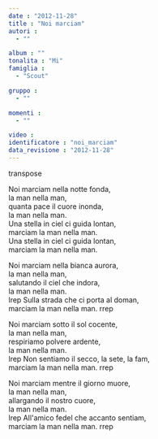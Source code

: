 ```yaml
---
date : "2012-11-28"
title : "Noi marciam"
autori : 
  - ""

album : ""
tonalita : "Mi"
famiglia : 
  - "Scout"

gruppo : 
  - ""

momenti : 
  - ""

video : 
identificatore : "noi_marciam"
data_revisione : "2012-11-28"
---
```

  
transpose  
  
Noi marciam nella notte fonda,  
la man nella man,  
quanta pace il cuore inonda,  
la man nella man.  
Una stella in ciel ci guida lontan,  
marciam la man nella man.  
Una stella in ciel ci guida lontan,  
marciam la man nella man.  
  
  
  
Noi marciam nella bianca aurora,  
la man nella man,  
salutando il ciel che indora,  
la man nella man.  
lrep Sulla strada che ci porta al doman,  
marciam la man nella man. rrep  
  
  
  
Noi marciam sotto il sol cocente,  
la man nella man,  
respiriamo polvere ardente,  
la man nella man.  
lrep Non sentiamo il secco, la sete, la fam,  
marciam la man nella man. rrep  
  
  
  
Noi marciam mentre il giorno muore,  
la man nella man,  
allargando il nostro cuore,  
la man nella man.  
lrep All'amico fedel che accanto sentiam,  
marciam la man nella man. rrep  
  
  
  
  
  
